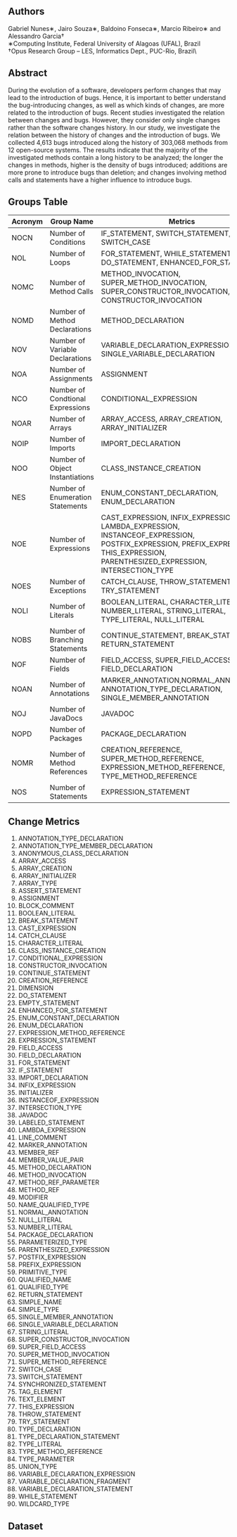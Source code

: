 ## Authors
Gabriel Nunes∗, Jairo Souza∗, Baldoino Fonseca∗, Marcio Ribeiro∗ and Alessandro Garcia†\
∗Computing Institute, Federal University of Alagoas (UFAL), Brazil\
†Opus Research Group – LES, Informatics Dept., PUC-Rio, Brazil\

## Abstract

During the evolution of a software, developers perform changes that may lead to the introduction of bugs. Hence, it is important to better understand the bug-introducing changes, as well as which kinds of changes, are more related to the introduction of bugs. Recent studies investigated the relation between changes and bugs. However, they consider only single changes rather than the software changes history. In our study, we investigate the relation between the history of changes and the introduction of bugs. We collected 4,613 bugs introduced along the history of 303,068 methods from 12 open-source systems. The results indicate that the majority of the investigated methods contain a long history to be analyzed; the longer the changes in methods, higher is the density of bugs introduced; additions are more prone to introduce bugs than deletion; and changes involving method calls and statements have a higher influence to introduce bugs. 


## Groups Table

| Acronym  | Group Name                       | Metrics                         |  
|-------------------|----------------------------------|----------------------------------|
| NOCN              | Number of Conditions             | IF_STATEMENT, SWITCH_STATEMENT, SWITCH_CASE                  | 
| NOL               | Number of Loops                | FOR_STATEMENT, WHILE_STATEMENT, DO_STATEMENT, ENHANCED_FOR_STATEMENT | 
| NOMC              | Number of Method Calls           | METHOD_INVOCATION, SUPER_METHOD_INVOCATION, SUPER_CONSTRUCTOR_INVOCATION, CONSTRUCTOR_INVOCATION   |     
| NOMD              | Number of Method Declarations    | METHOD_DECLARATION              | 
| NOV               | Number of Variable Declarations  | VARIABLE_DECLARATION_EXPRESSION, SINGLE_VARIABLE_DECLARATION |       
| NOA               | Number of Assignments            | ASSIGNMENT                      | 
| NCO               | Number of Condtional Expressions | CONDITIONAL_EXPRESSION          |                              
| NOAR              | Number of Arrays                 | ARRAY_ACCESS, ARRAY_CREATION, ARRAY_INITIALIZER |   
| NOIP              | Number of Imports                | IMPORT_DECLARATION              |                                     
| NOO               | Number of Object Instantiations  | CLASS_INSTANCE_CREATION         |                              
| NES               | Number of Enumeration Statements | ENUM_CONSTANT_DECLARATION, ENUM_DECLARATION            |     
| NOE               | Number of Expressions            | CAST_EXPRESSION, INFIX_EXPRESSION, LAMBDA_EXPRESSION, INSTANCEOF_EXPRESSION, POSTFIX_EXPRESSION, PREFIX_EXPRESSION, THIS_EXPRESSION, PARENTHESIZED_EXPRESSION, INTERSECTION_TYPE |
| NOES              | Number of Exceptions             | CATCH_CLAUSE, THROW_STATEMENT, TRY_STATEMENT                |    
| NOLI              | Number of Literals               | BOOLEAN_LITERAL, CHARACTER_LITERAL, NUMBER_LITERAL, STRING_LITERAL, TYPE_LITERAL, NULL_LITERAL      |  
| NOBS              | Number of Branching Statements   | CONTINUE_STATEMENT, BREAK_STATEMENT, RETURN_STATEMENT          |  
| NOF               | Number of Fields                 | FIELD_ACCESS, SUPER_FIELD_ACCESS, FIELD_DECLARATION            | 
| NOAN              | Number of Annotations            | MARKER_ANNOTATION,NORMAL_ANNOTATION, ANNOTATION_TYPE_DECLARATION, SINGLE_MEMBER_ANNOTATION |             
| NOJ               | Number of JavaDocs               | JAVADOC              |      
| NOPD              | Number of Packages               | PACKAGE_DECLARATION  |        
| NOMR              | Number of Method References      | CREATION_REFERENCE, SUPER_METHOD_REFERENCE, EXPRESSION_METHOD_REFERENCE, TYPE_METHOD_REFERENCE     |
| NOS               | Number of Statements             | EXPRESSION_STATEMENT            |       

## Change Metrics

1. ANNOTATION_TYPE_DECLARATION        
2. ANNOTATION_TYPE_MEMBER_DECLARATION 
3. ANONYMOUS_CLASS_DECLARATION
4. ARRAY_ACCESS
5. ARRAY_CREATION
6. ARRAY_INITIALIZER
7. ARRAY_TYPE
8. ASSERT_STATEMENT
9. ASSIGNMENT
10. BLOCK_COMMENT
11. BOOLEAN_LITERAL
12. BREAK_STATEMENT
13. CAST_EXPRESSION
14. CATCH_CLAUSE
15. CHARACTER_LITERAL
16. CLASS_INSTANCE_CREATION
17. CONDITIONAL_EXPRESSION
18. CONSTRUCTOR_INVOCATION
19. CONTINUE_STATEMENT
20. CREATION_REFERENCE
21. DIMENSION
22. DO_STATEMENT
23. EMPTY_STATEMENT
24. ENHANCED_FOR_STATEMENT
25. ENUM_CONSTANT_DECLARATION
26. ENUM_DECLARATION
27. EXPRESSION_METHOD_REFERENCE
28. EXPRESSION_STATEMENT
29. FIELD_ACCESS
30. FIELD_DECLARATION
31. FOR_STATEMENT
32. IF_STATEMENT
33. IMPORT_DECLARATION
34. INFIX_EXPRESSION
35. INITIALIZER
36. INSTANCEOF_EXPRESSION
37. INTERSECTION_TYPE
38. JAVADOC
39. LABELED_STATEMENT
40. LAMBDA_EXPRESSION
41. LINE_COMMENT
42. MARKER_ANNOTATION
43. MEMBER_REF
44. MEMBER_VALUE_PAIR
45. METHOD_DECLARATION
47. METHOD_INVOCATION
48. METHOD_REF_PARAMETER
49. METHOD_REF
50. MODIFIER
51. NAME_QUALIFIED_TYPE
52. NORMAL_ANNOTATION
53. NULL_LITERAL
54. NUMBER_LITERAL
55. PACKAGE_DECLARATION
56. PARAMETERIZED_TYPE
57. PARENTHESIZED_EXPRESSION
58. POSTFIX_EXPRESSION
59. PREFIX_EXPRESSION
60. PRIMITIVE_TYPE
61. QUALIFIED_NAME
62. QUALIFIED_TYPE
63. RETURN_STATEMENT
64. SIMPLE_NAME
65. SIMPLE_TYPE
66. SINGLE_MEMBER_ANNOTATION
67. SINGLE_VARIABLE_DECLARATION
68. STRING_LITERAL
69. SUPER_CONSTRUCTOR_INVOCATION
70. SUPER_FIELD_ACCESS
71. SUPER_METHOD_INVOCATION
72. SUPER_METHOD_REFERENCE
73. SWITCH_CASE
74. SWITCH_STATEMENT
75. SYNCHRONIZED_STATEMENT
76. TAG_ELEMENT
77. TEXT_ELEMENT
78. THIS_EXPRESSION
79. THROW_STATEMENT
80. TRY_STATEMENT
81. TYPE_DECLARATION
82. TYPE_DECLARATION_STATEMENT
83. TYPE_LITERAL
84. TYPE_METHOD_REFERENCE
85. TYPE_PARAMETER
86. UNION_TYPE
87. VARIABLE_DECLARATION_EXPRESSION
88. VARIABLE_DECLARATION_FRAGMENT
89. VARIABLE_DECLARATION_STATEMENT
90. WHILE_STATEMENT
91. WILDCARD_TYPE


## Dataset
